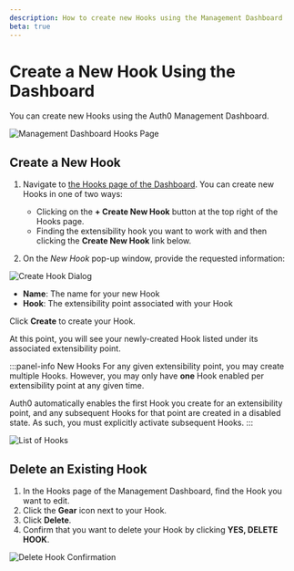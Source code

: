 ```yaml
---
description: How to create new Hooks using the Management Dashboard
beta: true
---
```


# Create a New Hook Using the Dashboard

You can create new Hooks using the Auth0 Management Dashboard.

![Management Dashboard Hooks Page](/media/articles/hooks/hooks-dashboard.png)

## Create a New Hook

1. Navigate to [the Hooks page of the Dashboard](${manage_url}/#/hooks). You can create new Hooks in one of two ways:

    * Clicking on the **+ Create New Hook** button at the top right of the Hooks page.
    * Finding the extensibility hook you want to work with and then clicking the **Create New Hook** link below.

2. On the *New Hook* pop-up window, provide the requested information:

  ![Create Hook Dialog](/media/articles/hooks/create-new-hook.png)

  * **Name**: The name for your new Hook
  * **Hook**: The extensibility point associated with your Hook

  Click **Create** to create your Hook.

  At this point, you will see your newly-created Hook listed under its associated extensibility point.

:::panel-info New Hooks
For any given extensibility point, you may create multiple Hooks. However, you may only have **one** Hook enabled per extensibility point at any given time.

Auth0 automatically enables the first Hook you create for an extensibility point, and any subsequent Hooks for that point are created in a disabled state. As such, you must explicitly activate subsequent Hooks.
:::

![List of Hooks](/media/articles/hooks/hooks-list.png)

## Delete an Existing Hook

1. In the Hooks page of the Management Dashboard, find the Hook you want to edit.
2. Click the **Gear** icon next to your Hook.
3. Click **Delete**.
4. Confirm that you want to delete your Hook by clicking **YES, DELETE HOOK**.

![Delete Hook Confirmation](/media/articles/hooks/delete-hook.png)
